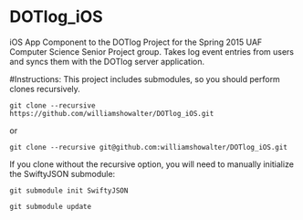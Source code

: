 # DOTlog_iOS
iOS App Component to the DOTlog Project for the Spring 2015 UAF Computer Science Senior Project group.
Takes log event entries from users and syncs them with the DOTlog server application.

#Instructions:
This project includes submodules, so you should perform clones recursively.

`git clone --recursive https://github.com/williamshowalter/DOTlog_iOS.git`

or

`git clone --recursive git@github.com:williamshowalter/DOTlog_iOS.git`

If you clone without the recursive option, you will need to manually initialize the SwiftyJSON submodule:

`git submodule init SwiftyJSON`

`git submodule update`
